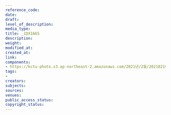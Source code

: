 ```yaml
---
reference_code: 
date: 
draft: 
level_of_description: 
media_type: 
title: _1DX1665
description: 
weight: 
modified_at: 
created_at: 
link: 
components:
- https://kctu-photo.s3.ap-northeast-2.amazonaws.com/2021년/2월/20210219_백기완+선생+발인.영결식.하관/송승현/_1DX1665.jpg
tags:
- 
creators: 
subjects: 
sources: 
venues: 
public_access_status: 
copyright_status: 
---
```

